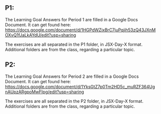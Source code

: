 ## P1:
The Learning Goal Answers for Period 1 are filled in a Google Docs Document. It can get found here:
https://docs.google.com/document/d/1HGPdWZixBrC7juPqjih53zQ43JXnMOXvQ1fJaLkAYdU/edit?usp=sharing

The exercises are all separated in the P1 folder, in JSX-Day-X format. Additional folders are from the class, regarding a particular topic.

## P2:
The Learning Goal Answers for Period 2 are filled in a Google Docs Document. It can get found here:
https://docs.google.com/document/d/1YksGtZ7p0Tm2HD5c_muRZF364UgnAUpzARgpoMwFIpg/edit?usp=sharing

The exercises are all separated in the P2 folder, in JSX-Day-X format. Additional folders are from the class, regarding a particular topic.
